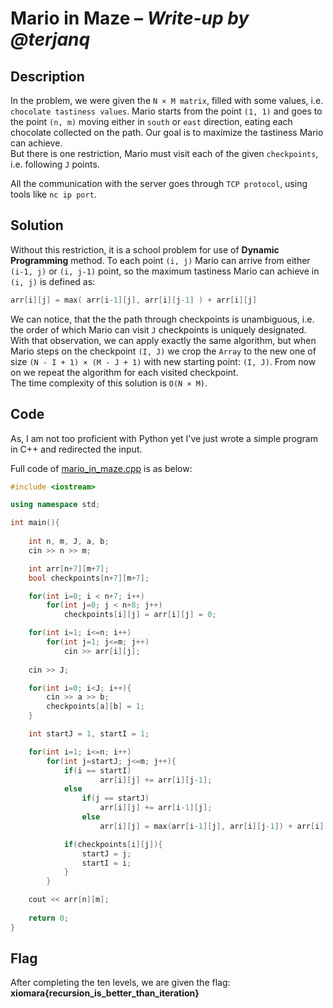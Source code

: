 # Mario in Maze &ndash; *Write-up by @terjanq*

## Description

In the problem, we were given the `N × M matrix`, filled with some values, i.e. `chocolate tastiness values`. Mario starts from the point `(1, 1)` and goes to the point `(n, m)` moving either in `south` or `east` direction, eating each chocolate collected on the path. Our goal is to maximize the tastiness Mario can achieve.  
But there is one restriction, Mario must visit each of the given `checkpoints`, i.e. following `J` points.  

All the communication with the server goes through `TCP protocol`, using tools like `nc ip port`.



## Solution

Without this restriction, it is a school problem for use of **Dynamic Programming** method. To each point `(i, j)` Mario can arrive from either `(i-1, j)` or `(i, j-1)` point, so the maximum tastiness Mario can achieve in `(i, j)` is defined as: 
```cpp
arr[i][j] = max( arr[i-1][j], arr[i][j-1] ) + arr[i][j]
```

We can notice, that the the path through checkpoints is unambiguous, i.e. the order of which Mario can visit `J` checkpoints is uniquely designated. With that observation, we can apply exactly the same algorithm, but when Mario steps on the checkpoint `(I, J)` we crop the `Array` to the new one of size `(N - I + 1) × (M - J + 1)` with new starting point:  `(I, J)`. From now on we repeat the algorithm for each visited checkpoint.    
The time complexity of this solution is `O(N × M)`.  


## Code

As, I am not too proficient with Python yet I've just wrote a simple program in C++ and redirected the input. 

Full code of [mario_in_maze.cpp] is as below:

```cpp
#include <iostream>

using namespace std;

int main(){
	
	int n, m, J, a, b;
	cin >> n >> m;

	int arr[n+7][m+7];
	bool checkpoints[n+7][m+7];

	for(int i=0; i < n+7; i++)
		for(int j=0; j < n+8; j++)
			checkpoints[i][j] = arr[i][j] = 0;

	for(int i=1; i<=n; i++)
		for(int j=1; j<=m; j++)
			cin >> arr[i][j];
		
	cin >> J;

	for(int i=0; i<J; i++){
		cin >> a >> b;
		checkpoints[a][b] = 1;
	}

	int startJ = 1, startI = 1;

	for(int i=1; i<=n; i++)
		for(int j=startJ; j<=m; j++){
			if(i == startI) 
					arr[i][j] += arr[i][j-1];
			else
				if(j == startJ)
					arr[i][j] += arr[i-1][j];
				else	
					arr[i][j] = max(arr[i-1][j], arr[i][j-1]) + arr[i][j];

			if(checkpoints[i][j]){
				startJ = j;
				startI = i;
			}
		}

	cout << arr[n][m];
	
	return 0;
}
```

## Flag
After completing the ten levels, we are given the flag: **xiomara{recursion_is_better_than_iteration}**

[mario_in_maze.cpp]: <./mario_in_maze.cpp>